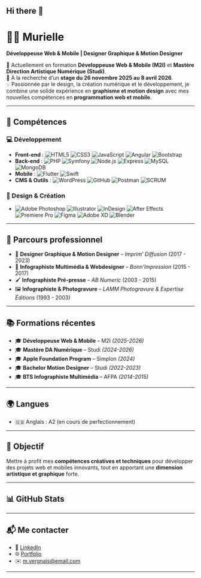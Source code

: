 ## Hi there 👋

# 👩‍💻 Murielle 

**Développeuse Web & Mobile | Designer Graphique & Motion Designer**  

🎯 Actuellement en formation **Développeuse Web & Mobile (M2I)** et **Mastère Direction Artistique Numérique (Studi)**.  
📅 À la recherche d’un **stage du 26 novembre 2025 au 8 avril 2026**.  
💡 Passionnée par le design, la création numérique et le développement, je combine une solide expérience en **graphisme et motion design** avec mes nouvelles compétences en **programmation web et mobile**.  

---

## 🚀 Compétences  

### 💻 Développement  
- **Front-end** : ![HTML5](https://img.shields.io/badge/HTML5-E34F26?style=flat&logo=html5&logoColor=white) ![CSS3](https://img.shields.io/badge/CSS3-1572B6?style=flat&logo=css3&logoColor=white) ![JavaScript](https://img.shields.io/badge/JavaScript-F7DF1E?style=flat&logo=javascript&logoColor=black) ![Angular](https://img.shields.io/badge/Angular-DD0031?style=flat&logo=angular&logoColor=white) ![Bootstrap](https://img.shields.io/badge/Bootstrap-7952B3?style=flat&logo=bootstrap&logoColor=white)  
- **Back-end** : ![PHP](https://img.shields.io/badge/PHP-777BB4?style=flat&logo=php&logoColor=white) ![Symfony](https://img.shields.io/badge/Symfony-000000?style=flat&logo=symfony&logoColor=white) ![Node.js](https://img.shields.io/badge/Node.js-339933?style=flat&logo=node.js&logoColor=white) ![Express](https://img.shields.io/badge/Express-000000?style=flat&logo=express&logoColor=white) ![MySQL](https://img.shields.io/badge/MySQL-4479A1?style=flat&logo=mysql&logoColor=white) ![MongoDB](https://img.shields.io/badge/MongoDB-47A248?style=flat&logo=mongodb&logoColor=white)  
- **Mobile** : ![Flutter](https://img.shields.io/badge/Flutter-02569B?style=flat&logo=flutter&logoColor=white) ![Swift](https://img.shields.io/badge/Swift-FA7343?style=flat&logo=swift&logoColor=white)  
- **CMS & Outils** : ![WordPress](https://img.shields.io/badge/WordPress-21759B?style=flat&logo=wordpress&logoColor=white) ![GitHub](https://img.shields.io/badge/GitHub-181717?style=flat&logo=github&logoColor=white) ![Postman](https://img.shields.io/badge/Postman-FF6C37?style=flat&logo=postman&logoColor=white) ![SCRUM](https://img.shields.io/badge/SCRUM-6DB33F?style=flat&logo=agile&logoColor=white)  

### 🎨 Design & Création  
- ![Adobe Photoshop](https://img.shields.io/badge/Photoshop-31A8FF?style=flat&logo=adobe-photoshop&logoColor=white) ![Illustrator](https://img.shields.io/badge/Illustrator-FF9A00?style=flat&logo=adobe-illustrator&logoColor=white) ![InDesign](https://img.shields.io/badge/InDesign-FF3366?style=flat&logo=adobe-indesign&logoColor=white) ![After Effects](https://img.shields.io/badge/After%20Effects-9999FF?style=flat&logo=adobe-after-effects&logoColor=white) ![Premiere Pro](https://img.shields.io/badge/Premiere%20Pro-9999FF?style=flat&logo=adobe-premiere-pro&logoColor=white) ![Figma](https://img.shields.io/badge/Figma-F24E1E?style=flat&logo=figma&logoColor=white) ![Adobe XD](https://img.shields.io/badge/Adobe%20XD-FF61F6?style=flat&logo=adobe-xd&logoColor=white) ![Blender](https://img.shields.io/badge/Blender-F5792A?style=flat&logo=blender&logoColor=white)  

---

## 💼 Parcours professionnel  

- 🎨 **Designer Graphique & Motion Designer** – *Imprim’ Diffusion* (2017 - 2023)  
- 🎨 **Infographiste Multimédia & Webdesigner** – *Bonn’Impression* (2015 - 2017)  
- 🖌️ **Infographiste Pré-presse** – *AB Numeric* (2003 - 2015)  
- 🖼️ **Infographiste & Photogravure** – *LAMM Photogravure & Expertise Éditions* (1993 - 2003)  

---

## 📚 Formations récentes  

- 🎓 **Développeuse Web & Mobile** – M2I *(2025-2026)*  
- 🎓 **Mastère DA Numérique** – Studi *(2024-2026)*  
- 🎓 **Apple Foundation Program** – Simplon *(2024)*  
- 🎓 **Bachelor Motion Designer** – Studi *(2022-2023)*  
- 🎓 **BTS Infographiste Multimédia** – AFPA *(2014-2015)*  

---

## 🌍 Langues  
- 🇬🇧 Anglais : A2 (en cours de perfectionnement)  

---

## 🎯 Objectif  
Mettre à profit mes **compétences créatives et techniques** pour développer des projets web et mobiles innovants, tout en apportant une **dimension artistique et graphique** forte.  

---

## 📊 GitHub Stats  

<p align="center">
  
</p>  

---

## 📬 Me contacter  
- 🔗 [LinkedIn](www.linkedin.com/in/murielle-vergnais)
- 🌐 [Portfolio](https://mvergnais.myportfolio.com)  
- ✉️ m.vergnais@email.com

---
